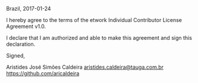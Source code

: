 Brazil, 2017-01-24

I hereby agree to the terms of the etwork Individual Contributor License
Agreement v1.0.

I declare that I am authorized and able to make this agreement and sign this
declaration.

Signed,

Aristides José Simões Caldeira aristides.caldeira@tauga.com.br https://github.com/aricaldeira
